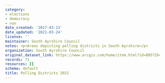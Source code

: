 ```yaml
---
category:
- elections
- democracy
- nan
date_created: '2017-03-13'
date_updated: '2021-03-24'
license: ''
maintainer: South Ayrshire Council
notes: <p>Areas depicting polling districts in South Ayrshire</p>
organization: South Ayrshire Council
original_dataset_link: https://www.arcgis.com/home/item.html?id=80572b43c4b24d73ad2c4851aaeb9151
records: 71
resources: []
schema: default
title: Polling Districts 2021
---
```

